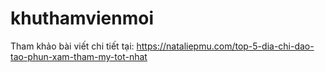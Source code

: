# khuthamvienmoi
Tham khảo bài viết chi tiết tại: https://nataliepmu.com/top-5-dia-chi-dao-tao-phun-xam-tham-my-tot-nhat
